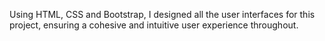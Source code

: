 Using HTML, CSS and Bootstrap, I designed all the user interfaces for this project, ensuring a cohesive and intuitive user experience throughout.
